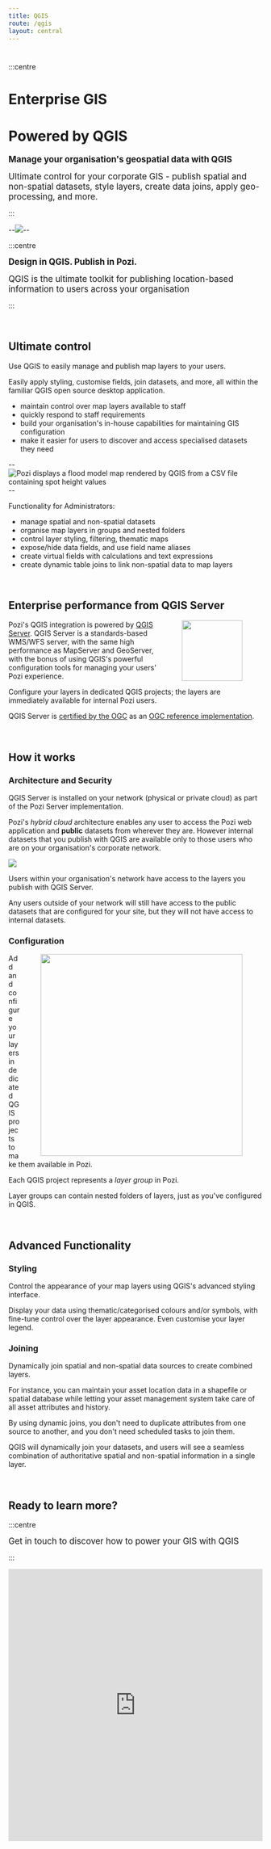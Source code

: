 ```yaml
---
title: QGIS
route: /qgis
layout: central
---
```


#

<style>
    .centre {
        text-align: center;
        width: 100%;
        padding: 40px;
        padding-bottom: 10px;
</style>

<!--- START HEADING --->

:::centre

  # Enterprise GIS

  # Powered by QGIS

  <big>**Manage your organisation's geospatial data with QGIS**</big>

  <big>Ultimate control for your corporate GIS - publish spatial and non-spatial datasets, style layers, create data joins, apply geo-processing, and more.</big>

:::

--![](/static/img/screenshots/qgis-to-pozi.png)--

:::centre

<big>**Design in QGIS. Publish in Pozi.**</big>

<big>QGIS is the ultimate toolkit for publishing location-based information to users across your organisation</big>

:::

</br>

## Ultimate control

Use QGIS to easily manage and publish map layers to your users.

Easily apply styling, customise fields, join datasets, and more, all within the familiar QGIS open source desktop application.

* maintain control over map layers available to staff
* quickly respond to staff requirements
* build your organisation's in-house capabilities for maintaining GIS configuration
* make it easier for users to discover and access specialised datasets they need

--![Pozi displays a flood model map rendered by QGIS from a CSV file containing spot height values](/static/img/screenshots/swan-hill-flood-model-map-from-csv.png)--

Functionality for Administrators:

* manage spatial and non-spatial datasets
* organise map layers in groups and nested folders
* control layer styling, filtering, thematic maps
* expose/hide data fields, and use field name aliases
* create virtual fields with calculations and text expressions
* create dynamic table joins to link non-spatial data to map layers

</br>

## Enterprise performance from QGIS Server

<img src="/static/img/qgis-logo.png " alt="" style="float:right;width:120px;margin:0px 40px;">

Pozi's QGIS integration is powered by [QGIS Server](https://docs.qgis.org/3.22/en/docs/server_manual/introduction.html). QGIS Server is a standards-based WMS/WFS server, with the same high performance as MapServer and GeoServer, with the bonus of using QGIS's powerful configuration tools for managing your users' Pozi experience.

Configure your layers in dedicated QGIS projects; the layers are immediately available for internal Pozi users.

QGIS Server is [certified by the OGC](https://www.opengeospatial.org/resource/products/details/?pid=1496) as an [OGC reference implementation](https://blog.qgis.org/2018/06/27/qgis-server-certified-as-official-ogc-reference-implementation/).

</br>

## How it works

### Architecture and Security

QGIS Server is installed on your network (physical or private cloud) as part of the Pozi Server implementation.

Pozi's *hybrid cloud* architecture enables any user to access the Pozi web application and **public** datasets from wherever they are. However internal datasets that you publish with QGIS are available only to those users who are on your organisation's corporate network.

![](/static/draw.io/network-diagram-enterprise.png)

Users within your organisation's network have access to the layers you publish with QGIS Server.

Any users outside of your network will still have access to the public datasets that are configured for your site, but they will not have access to internal datasets.

### Configuration

<img src="/admin-guide/qgis/img/qgis-projects-and-pozi-layer-groups.png" alt="" style="float:right;width:400px;margin:0px 40px;">

Add and configure your layers in dedicated QGIS projects to make them available in Pozi.

Each QGIS project represents a *layer group* in Pozi.

Layer groups can contain nested folders of layers, just as you've configured in QGIS.

<br clear="all" />

## Advanced Functionality

### Styling

Control the appearance of your map layers using QGIS's advanced styling interface.

Display your data using thematic/categorised colours and/or symbols, with fine-tune control over the layer appearance. Even customise your layer legend.

### Joining

Dynamically join spatial and non-spatial data sources to create combined layers.

For instance, you can maintain your asset location data in a shapefile or spatial database while letting your asset management system take care of all asset attributes and history.

By using dynamic joins, you don't need to duplicate attributes from one source to another, and you don't need scheduled tasks to join them.

QGIS will dynamically join your datasets, and users will see a seamless combination of authoritative spatial and non-spatial information in a single layer.

</br>

## Ready to learn more?

:::centre

  <big>Get in touch to discover how to power your GIS with QGIS</big>

:::

<iframe
    id="JotFormIFrame-221511629414045"
    title="Website Contact Form"
    onload="window.parent.scrollTo(0,0)"
    allowtransparency="true"
    allowfullscreen="true"
    allow="geolocation; microphone; camera"
    src="https://form.jotform.com/221511629414045"
    frameborder="0"
    style="
    min-width: 100%;
    height:539px;
    border:none;"
    scrolling="no"
>
</iframe>
<script type="text/javascript">
  var ifr = document.getElementById("JotFormIFrame-221511629414045");
  if (ifr) {
    var src = ifr.src;
    var iframeParams = [];
    if (window.location.href && window.location.href.indexOf("?") > -1) {
      iframeParams = iframeParams.concat(window.location.href.substr(window.location.href.indexOf("?") + 1).split('&'));
    }
    if (src && src.indexOf("?") > -1) {
      iframeParams = iframeParams.concat(src.substr(src.indexOf("?") + 1).split("&"));
      src = src.substr(0, src.indexOf("?"))
    }
    iframeParams.push("isIframeEmbed=1");
    ifr.src = src + "?" + iframeParams.join('&');
  }
  window.handleIFrameMessage = function(e) {
    if (typeof e.data === 'object') { return; }
    var args = e.data.split(":");
    if (args.length > 2) { iframe = document.getElementById("JotFormIFrame-" + args[(args.length - 1)]); } else { iframe = document.getElementById("JotFormIFrame"); }
    if (!iframe) { return; }
    switch (args[0]) {
      case "scrollIntoView":
        iframe.scrollIntoView();
        break;
      case "setHeight":
        iframe.style.height = args[1] + "px";
        break;
      case "collapseErrorPage":
        if (iframe.clientHeight > window.innerHeight) {
          iframe.style.height = window.innerHeight + "px";
        }
        break;
      case "reloadPage":
        window.location.reload();
        break;
      case "loadScript":
        if( !window.isPermitted(e.origin, ['jotform.com', 'jotform.pro']) ) { break; }
        var src = args[1];
        if (args.length > 3) {
            src = args[1] + ':' + args[2];
        }
        var script = document.createElement('script');
        script.src = src;
        script.type = 'text/javascript';
        document.body.appendChild(script);
        break;
      case "exitFullscreen":
        if      (window.document.exitFullscreen)        window.document.exitFullscreen();
        else if (window.document.mozCancelFullScreen)   window.document.mozCancelFullScreen();
        else if (window.document.mozCancelFullscreen)   window.document.mozCancelFullScreen();
        else if (window.document.webkitExitFullscreen)  window.document.webkitExitFullscreen();
        else if (window.document.msExitFullscreen)      window.document.msExitFullscreen();
        break;
    }
    var isJotForm = (e.origin.indexOf("jotform") > -1) ? true : false;
    if(isJotForm && "contentWindow" in iframe && "postMessage" in iframe.contentWindow) {
      var urls = {"docurl":encodeURIComponent(document.URL),"referrer":encodeURIComponent(document.referrer)};
      iframe.contentWindow.postMessage(JSON.stringify({"type":"urls","value":urls}), "*");
    }
  };
  window.isPermitted = function(originUrl, whitelisted_domains) {
    var url = document.createElement('a');
    url.href = originUrl;
    var hostname = url.hostname;
    var result = false;
    if( typeof hostname !== 'undefined' ) {
      whitelisted_domains.forEach(function(element) {
          if( hostname.slice((-1 * element.length - 1)) === '.'.concat(element) ||  hostname === element ) {
              result = true;
          }
      });
      return result;
    }
  };
  if (window.addEventListener) {
    window.addEventListener("message", handleIFrameMessage, false);
  } else if (window.attachEvent) {
    window.attachEvent("onmessage", handleIFrameMessage);
  }
</script>
